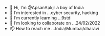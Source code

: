 - 👋 Hi, I’m @ApsanApkjr a boy of India
- 👀 I’m interested in ...cyber security, hacking
- 🌱 I’m currently learning ...9std
- 💞️ I’m looking to collaborate on ...24/02/2022
- 📫 How to reach me ...India/Mumbai/dharavi

<!---
ApsanApkjr/ApsanApkjr is a ✨ special ✨ repository because its `README.md` (this file) appears on your GitHub profile.
You can click the Preview link to take a look at your changes.
--->
